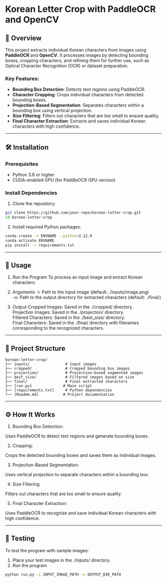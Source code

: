 # Korean Letter Crop with PaddleOCR and OpenCV

## 📖 Overview
This project extracts individual Korean characters from images using **PaddleOCR** and **OpenCV**. It processes images by detecting bounding boxes, cropping characters, and refining them for further use, such as Optical Character Recognition (OCR) or dataset preparation.

### Key Features:
- **Bounding Box Detection**: Detects text regions using PaddleOCR.
- **Character Cropping**: Crops individual characters from detected bounding boxes.
- **Projection-Based Segmentation**: Separates characters within a bounding box using vertical projection.
- **Size Filtering**: Filters out characters that are too small to ensure quality.
- **Final Character Extraction**: Extracts and saves individual Korean characters with high confidence.

---

## 🛠️ Installation

### Prerequisites
- Python 3.8 or higher
- CUDA-enabled GPU (for PaddleOCR GPU version)

### Install Dependencies
1. Clone the repository:
```bash
git clone https://github.com/your-repo/korean-letter-crop.git
cd korean-letter-crop
```
2. Install required Python packages:
```bash
conda create -n ENVNAME --python=3.12.9
conda activate ENVNAME
pip install -r requirements.txt
```

---

## 🚀 Usage
1. Run the Program
To process an input image and extract Korean characters:

2. Arguments
-i: Path to the input image (default: ./inputs/image.png)  
-o: Path to the output directory for extracted characters (default: ./final/)

3. Output
Cropped Images: Saved in the ./cropped/ directory.  
Projection Images: Saved in the ./projection/ directory.  
Filtered Characters: Saved in the ./best_size/ directory.  
Final Characters: Saved in the ./final/ directory with filenames corresponding to the recognized characters.  

---

## 📂 Project Structure
```text
korean-letter-crop/
├── inputs/                # Input images
├── cropped/               # Cropped bounding box images
├── projection/            # Projection-based segmented images
├── best_size/             # Filtered images based on size
├── final/                 # Final extracted characters
├── [run.py]              # Main script
├── [requirements.txt]     # Python dependencies
└── [Readme.md]           # Project documentation
```

---

## ⚙️ How It Works

1. Bounding Box Detection:

Uses PaddleOCR to detect text regions and generate bounding boxes.

2. Cropping:

Crops the detected bounding boxes and saves them as individual images.

3. Projection-Based Segmentation:

Uses vertical projection to separate characters within a bounding box.

4. Size Filtering:

Filters out characters that are too small to ensure quality.

5. Final Character Extraction:

Uses PaddleOCR to recognize and save individual Korean characters with high confidence.

---

## 🧪 Testing

To test the program with sample images:

1. Place your test images in the ./inputs/ directory.
2. Run the program
```bash
python run.py -i INPUT_IMAGE_PATH -o OUTPUT_DIR_PATH
```
